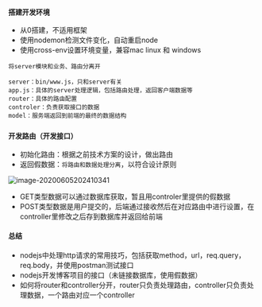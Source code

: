 ### `搭建开发环境`

+ 从0搭建，不适用框架
+ 使用nodemon检测文件变化，自动重启node
+ 使用cross-env设置环境变量，兼容mac linux 和 windows

```
将server模块和业务、路由分离开

server：bin/www.js，只和server有关
app.js：具体的server处理逻辑，包括路由处理，返回客户端数据等
router：具体的路由配置
controler：负责获取接口的数据
model：服务端返回到前端的最终的数据结构
```



### `开发路由（开发接口）`

+ 初始化路由：根据之前技术方案的设计，做出路由
+ 返回假数据：`将路由和数据处理分离`，以符合设计原则

![image-20200605202410341](C:/Users/Alber/AppData/Roaming/Typora/typora-user-images/image-20200605202410341.png)

+ GET类型数据可以通过数据库获取，暂且用controler里提供的假数据
+ POST类型数据是用户提交的，后端通过接收然后在对应路由中进行设置，在controller里修改之后存到数据库并返回给前端



#### 总结

+ nodejs中处理http请求的常用技巧，包括获取method，url，req.query，req.body，并使用postman测试接口
+ nodejs开发博客项目的接口（未链接数据库，使用假数据）
+ 如何将router和controller分开，router只负责处理路由，controller只负责处理数据，一个路由对应一个controller



